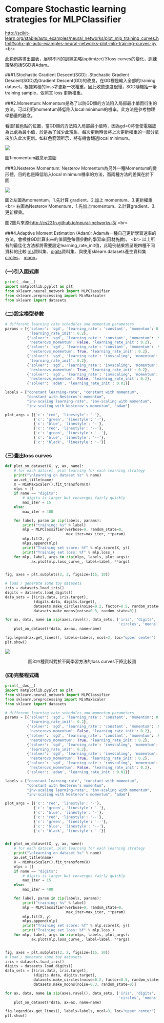 # Compare Stochastic learning strategies for MLPClassifier

http://scikit-learn.org/stable/auto_examples/neural_networks/plot_mlp_training_curves.html#sphx-glr-auto-examples-neural-networks-plot-mlp-training-curves-py
<br\>

此範例將畫出圖表，展現不同的訓練策略(optimizer)下loss curves的變化，訓練策略包括SGD與Adam。

###1.Stochastic Gradient Descent(SGD):
.Stochastic Gradient Descent(SGD)為Gradient Descent(GD)的改良，在GD裡是輸入全部的training dataset，根據累積的loss才更新一次權重，因此收歛速度很慢，SGD隨機抽一筆 training sample，依照其 loss 更新權重。

###2.Momentum:
Momentum是為了以防GD類的方法陷入局部最小值而衍生的方法，可以利用momentum降低陷入local minimum的機率，此方法是參考物理學動量的觀念。

看圖1藍色點的位置，當GD類的方法陷入局部最小值時，因為gd=0將會使電腦認為此處為最小值，於是為了減少此現象，每次更新時會將上次更新權重的一部分拿來加入此次更新。如紅色箭頭所示，將有機會翻過local minimum。

![](images/Momentum.PNG)

圖1:momentum觀念示意圖


###3.Nesterov Momentum:
Nesterov Momentum為另外一種Momentum的變形體，目的也是降低陷入local minimum機率的方法，而兩種方法的差異在於下圖:

![](images/Nesterov_Momentum.PNG)

圖2:左圖為momentum，1.先計算 gradient、2.加上 momentum、3.更新權重
<br\>
右圖為Nesterov Momentum，1.先加上momentum、2.計算gradient、3.更新權重。

圖2圖片來源:http://cs231n.github.io/neural-networks-3/
<br\>

###4.Adaptive Moment Estimation (Adam):
Adam為一種自己更新學習速率的方法，會根據GD計算出來的值調整每個參數的學習率(因材施教)。
<br\>
以上所有的最佳化方法都將需要設定learning_rate_init值，此範例結果將呈現四種不同資料的比較:[iris](https://zh.wikipedia.org/wiki/%E5%AE%89%E5%BE%B7%E6%A3%AE%E9%B8%A2%E5%B0%BE%E8%8A%B1%E5%8D%89%E6%95%B0%E6%8D%AE%E9%9B%86)資料集、[digits](http://yann.lecun.com/exdb/mnist/)資料集、與使用sklearn.datasets產生資料集[circles](http://scikit-learn.org/stable/modules/generated/sklearn.datasets.make_circles.html#sklearn.datasets.make_circles)、 [moon](http://scikit-learn.org/stable/modules/generated/sklearn.datasets.make_moons.html#sklearn.datasets.make_moons)。

### (一)引入函式庫

```python
print(__doc__)
import matplotlib.pyplot as plt
from sklearn.neural_network import MLPClassifier
from sklearn.preprocessing import MinMaxScaler
from sklearn import datasets
```
### (二)設定模型參數
```python
# different learning rate schedules and momentum parameters
params = [{'solver': 'sgd', 'learning_rate': 'constant', 'momentum': 0,
           'learning_rate_init': 0.2},
          {'solver': 'sgd', 'learning_rate': 'constant', 'momentum': .9,
           'nesterovs_momentum': False, 'learning_rate_init': 0.2},
          {'solver': 'sgd', 'learning_rate': 'constant', 'momentum': .9,
           'nesterovs_momentum': True, 'learning_rate_init': 0.2},
          {'solver': 'sgd', 'learning_rate': 'invscaling', 'momentum': 0,
           'learning_rate_init': 0.2},
          {'solver': 'sgd', 'learning_rate': 'invscaling', 'momentum': .9,
           'nesterovs_momentum': True, 'learning_rate_init': 0.2},
          {'solver': 'sgd', 'learning_rate': 'invscaling', 'momentum': .9,
           'nesterovs_momentum': False, 'learning_rate_init': 0.2},
          {'solver': 'adam', 'learning_rate_init': 0.01}]

labels = ["constant learning-rate", "constant with momentum",
          "constant with Nesterov's momentum",
          "inv-scaling learning-rate", "inv-scaling with momentum",
          "inv-scaling with Nesterov's momentum", "adam"]

plot_args = [{'c': 'red', 'linestyle': '-'},
             {'c': 'green', 'linestyle': '-'},
             {'c': 'blue', 'linestyle': '-'},
             {'c': 'red', 'linestyle': '--'},
             {'c': 'green', 'linestyle': '--'},
             {'c': 'blue', 'linestyle': '--'},
             {'c': 'black', 'linestyle': '-'}]

```

### (三)畫出loss curves
```python
def plot_on_dataset(X, y, ax, name):
    # for each dataset, plot learning for each learning strategy
    print("\nlearning on dataset %s" % name)
    ax.set_title(name)
    X = MinMaxScaler().fit_transform(X)
    mlps = []
    if name == "digits":
        # digits is larger but converges fairly quickly
        max_iter = 15
    else:
        max_iter = 400

    for label, param in zip(labels, params):
        print("training: %s" % label)
        mlp = MLPClassifier(verbose=0, random_state=0,
                            max_iter=max_iter, **param)
        mlp.fit(X, y)
        mlps.append(mlp)
        print("Training set score: %f" % mlp.score(X, y))
        print("Training set loss: %f" % mlp.loss_)
    for mlp, label, args in zip(mlps, labels, plot_args):
            ax.plot(mlp.loss_curve_, label=label, **args)


fig, axes = plt.subplots(2, 2, figsize=(15, 10))

# load / generate some toy datasets
iris = datasets.load_iris()
digits = datasets.load_digits()
data_sets = [(iris.data, iris.target),
             (digits.data, digits.target),
             datasets.make_circles(noise=0.2, factor=0.5, random_state=1),
             datasets.make_moons(noise=0.3, random_state=0)]

for ax, data, name in zip(axes.ravel(), data_sets, ['iris', 'digits',
                                                    'circles', 'moons']):
    plot_on_dataset(*data, ax=ax, name=name)

fig.legend(ax.get_lines(), labels=labels, ncol=3, loc="upper center")
plt.show()
```
![](images/Compare_Stochastic_learning_strategies_for_MLPClassifier.PNG)

<center>圖3:四種資料對於不同學習方法的loss curves下降比較圖</center>



### (四)完整程式碼
```python
print(__doc__)
import matplotlib.pyplot as plt
from sklearn.neural_network import MLPClassifier
from sklearn.preprocessing import MinMaxScaler
from sklearn import datasets

# different learning rate schedules and momentum parameters
params = [{'solver': 'sgd', 'learning_rate': 'constant', 'momentum': 0,
           'learning_rate_init': 0.2},
          {'solver': 'sgd', 'learning_rate': 'constant', 'momentum': .9,
           'nesterovs_momentum': False, 'learning_rate_init': 0.2},
          {'solver': 'sgd', 'learning_rate': 'constant', 'momentum': .9,
           'nesterovs_momentum': True, 'learning_rate_init': 0.2},
          {'solver': 'sgd', 'learning_rate': 'invscaling', 'momentum': 0,
           'learning_rate_init': 0.2},
          {'solver': 'sgd', 'learning_rate': 'invscaling', 'momentum': .9,
           'nesterovs_momentum': True, 'learning_rate_init': 0.2},
          {'solver': 'sgd', 'learning_rate': 'invscaling', 'momentum': .9,
           'nesterovs_momentum': False, 'learning_rate_init': 0.2},
          {'solver': 'adam', 'learning_rate_init': 0.01}]

labels = ["constant learning-rate", "constant with momentum",
          "constant with Nesterov's momentum",
          "inv-scaling learning-rate", "inv-scaling with momentum",
          "inv-scaling with Nesterov's momentum", "adam"]

plot_args = [{'c': 'red', 'linestyle': '-'},
             {'c': 'green', 'linestyle': '-'},
             {'c': 'blue', 'linestyle': '-'},
             {'c': 'red', 'linestyle': '--'},
             {'c': 'green', 'linestyle': '--'},
             {'c': 'blue', 'linestyle': '--'},
             {'c': 'black', 'linestyle': '-'}]


def plot_on_dataset(X, y, ax, name):
    # for each dataset, plot learning for each learning strategy
    print("\nlearning on dataset %s" % name)
    ax.set_title(name)
    X = MinMaxScaler().fit_transform(X)
    mlps = []
    if name == "digits":
        # digits is larger but converges fairly quickly
        max_iter = 15
    else:
        max_iter = 400

    for label, param in zip(labels, params):
        print("training: %s" % label)
        mlp = MLPClassifier(verbose=0, random_state=0,
                            max_iter=max_iter, **param)
        mlp.fit(X, y)
        mlps.append(mlp)
        print("Training set score: %f" % mlp.score(X, y))
        print("Training set loss: %f" % mlp.loss_)
    for mlp, label, args in zip(mlps, labels, plot_args):
            ax.plot(mlp.loss_curve_, label=label, **args)


fig, axes = plt.subplots(2, 2, figsize=(15, 10))
# load / generate some toy datasets
iris = datasets.load_iris()
digits = datasets.load_digits()
data_sets = [(iris.data, iris.target),
             (digits.data, digits.target),
             datasets.make_circles(noise=0.2, factor=0.5, random_state=1),
             datasets.make_moons(noise=0.3, random_state=0)]

for ax, data, name in zip(axes.ravel(), data_sets, ['iris', 'digits',
                                                    'circles', 'moons']):
    plot_on_dataset(*data, ax=ax, name=name)

fig.legend(ax.get_lines(), labels=labels, ncol=3, loc="upper center")
plt.show()
```
